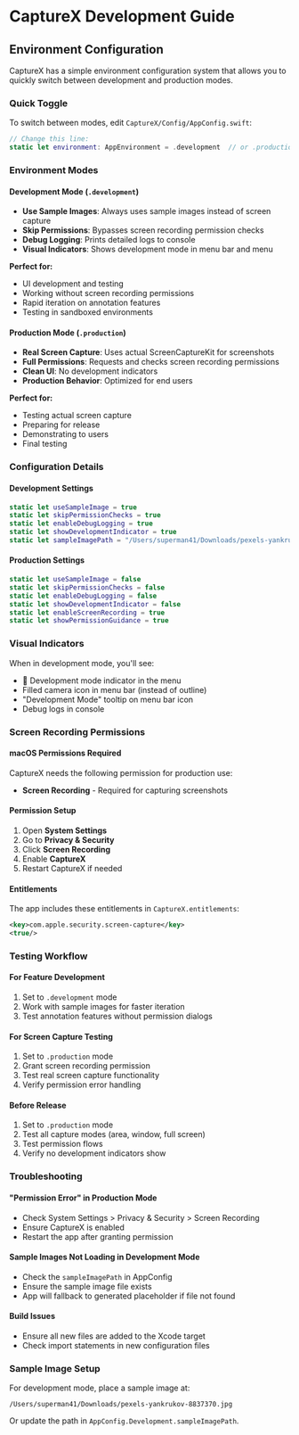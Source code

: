 # CaptureX Development Guide

## Environment Configuration

CaptureX has a simple environment configuration system that allows you to quickly switch between development and production modes.

### Quick Toggle

To switch between modes, edit `CaptureX/Config/AppConfig.swift`:

```swift
// Change this line:
static let environment: AppEnvironment = .development  // or .production
```

### Environment Modes

#### Development Mode (`.development`)
- **Use Sample Images**: Always uses sample images instead of screen capture
- **Skip Permissions**: Bypasses screen recording permission checks
- **Debug Logging**: Prints detailed logs to console
- **Visual Indicators**: Shows development mode in menu bar and menu

**Perfect for:**
- UI development and testing
- Working without screen recording permissions
- Rapid iteration on annotation features
- Testing in sandboxed environments

#### Production Mode (`.production`)
- **Real Screen Capture**: Uses actual ScreenCaptureKit for screenshots
- **Full Permissions**: Requests and checks screen recording permissions
- **Clean UI**: No development indicators
- **Production Behavior**: Optimized for end users

**Perfect for:**
- Testing actual screen capture
- Preparing for release
- Demonstrating to users
- Final testing

### Configuration Details

#### Development Settings
```swift
static let useSampleImage = true
static let skipPermissionChecks = true
static let enableDebugLogging = true
static let showDevelopmentIndicator = true
static let sampleImagePath = "/Users/superman41/Downloads/pexels-yankrukov-8837370.jpg"
```

#### Production Settings
```swift
static let useSampleImage = false
static let skipPermissionChecks = false
static let enableDebugLogging = false
static let showDevelopmentIndicator = false
static let enableScreenRecording = true
static let showPermissionGuidance = true
```

### Visual Indicators

When in development mode, you'll see:
- 🔧 Development mode indicator in the menu
- Filled camera icon in menu bar (instead of outline)
- "Development Mode" tooltip on menu bar icon
- Debug logs in console

### Screen Recording Permissions

#### macOS Permissions Required
CaptureX needs the following permission for production use:
- **Screen Recording** - Required for capturing screenshots

#### Permission Setup
1. Open **System Settings**
2. Go to **Privacy & Security**
3. Click **Screen Recording**
4. Enable **CaptureX**
5. Restart CaptureX if needed

#### Entitlements
The app includes these entitlements in `CaptureX.entitlements`:
```xml
<key>com.apple.security.screen-capture</key>
<true/>
```

### Testing Workflow

#### For Feature Development
1. Set to `.development` mode
2. Work with sample images for faster iteration
3. Test annotation features without permission dialogs

#### For Screen Capture Testing
1. Set to `.production` mode
2. Grant screen recording permission
3. Test real screen capture functionality
4. Verify permission error handling

#### Before Release
1. Set to `.production` mode
2. Test all capture modes (area, window, full screen)
3. Test permission flows
4. Verify no development indicators show

### Troubleshooting

#### "Permission Error" in Production Mode
- Check System Settings > Privacy & Security > Screen Recording
- Ensure CaptureX is enabled
- Restart the app after granting permission

#### Sample Images Not Loading in Development Mode
- Check the `sampleImagePath` in AppConfig
- Ensure the sample image file exists
- App will fallback to generated placeholder if file not found

#### Build Issues
- Ensure all new files are added to the Xcode target
- Check import statements in new configuration files

### Sample Image Setup

For development mode, place a sample image at:
```
/Users/superman41/Downloads/pexels-yankrukov-8837370.jpg
```

Or update the path in `AppConfig.Development.sampleImagePath`.